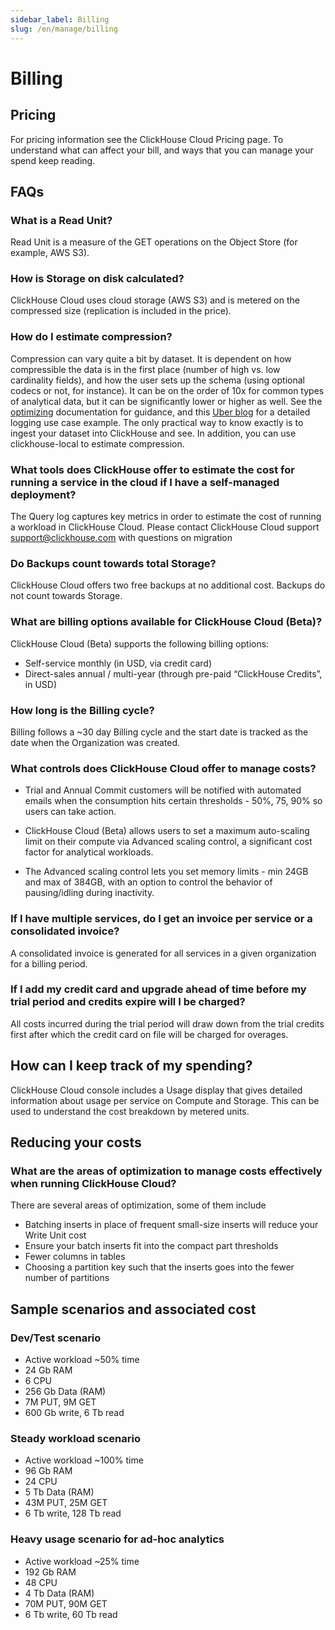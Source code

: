 ```yaml
---
sidebar_label: Billing
slug: /en/manage/billing
---
```


# Billing

## Pricing

For pricing information see the ClickHouse Cloud Pricing page.  To understand what can affect your bill, and ways that you
can manage your spend keep reading.

## FAQs

### What is a Read Unit?
Read Unit is a measure of the GET operations on the Object Store (for example, AWS S3).

### How is Storage on disk calculated?
ClickHouse Cloud uses cloud storage (AWS S3) and is metered on the compressed size (replication is included in the price).

### How do I estimate compression?

Compression can vary quite a bit by dataset. It is dependent on how compressible the data is in the first place (number of high vs. low cardinality fields), and how the user sets up the schema (using optional codecs or not, for instance). It can be on the order of 10x for common types of analytical data, but it can be significantly lower or higher as well. See the [optimizing](/docs/en/optimize/) documentation for guidance, and this [Uber blog](https://www.uber.com/blog/logging/) for a detailed logging use case example. 
The only practical way to know exactly is to ingest your dataset into ClickHouse and see. In addition, you can use clickhouse-local to estimate compression.

### What tools does ClickHouse offer to estimate the cost for running a service in the cloud if I have a self-managed deployment?
The Query log captures key metrics in order to estimate the cost of running a workload in ClickHouse Cloud. Please contact ClickHouse Cloud support support@clickhouse.com with questions on migration

### Do Backups count towards total Storage?
ClickHouse Cloud offers two free backups at no additional cost. Backups do not count towards Storage. 


### What are billing options available for ClickHouse Cloud (Beta)?
ClickHouse Cloud (Beta) supports the following billing options:
- Self-service monthly (in USD, via credit card)
- Direct-sales annual / multi-year (through pre-paid “ClickHouse Credits”, in USD)


### How long is the Billing cycle?
Billing follows a ~30 day Billing cycle and the start date is tracked as the date when the Organization was created.

### What controls does ClickHouse Cloud offer to manage costs?

- Trial and Annual Commit customers will be notified with automated emails when the consumption hits certain thresholds - 50%, 75, 90% so users can take action.

- ClickHouse Cloud (Beta) allows users to set a maximum auto-scaling limit on their compute via Advanced scaling control, a significant cost factor for analytical workloads.

- The Advanced scaling control lets you set memory limits - min 24GB and max of 384GB, with an option to control the behavior of pausing/idling during inactivity. 

### If I have multiple services, do I get an invoice per service or a consolidated invoice?
A consolidated invoice is generated for all services in a given organization for a billing period.


### If I add my credit card and upgrade ahead of time before my trial period and credits expire will I be charged?
All costs incurred during the trial period will draw down from the trial credits first after which the credit card on file will be charged for overages.

## How can I keep track of my spending?
ClickHouse Cloud console includes a Usage display that gives detailed information about usage per service on Compute and Storage. This can be used to understand the cost breakdown by metered units.

## Reducing your costs

### What are the areas of optimization to manage costs effectively when running ClickHouse Cloud?
There are several areas of optimization, some of them include
- Batching inserts  in place of frequent small-size inserts will reduce your Write Unit cost
- Ensure your batch inserts fit into the compact part thresholds
- Fewer columns in tables 
- Choosing a partition key such that the inserts goes into the fewer number of partitions


## Sample scenarios and associated cost

### Dev/Test scenario
- Active workload ~50% time
- 24 Gb RAM
- 6 CPU
- 256 Gb Data (RAM)
- 7M PUT, 9M GET
- 600 Gb write, 6 Tb read 

### Steady workload scenario 
- Active workload ~100% time
- 96 Gb RAM
- 24 CPU
- 5 Tb Data (RAM)
- 43M PUT, 25M GET
- 6 Tb write, 128 Tb read

### Heavy usage scenario for ad-hoc analytics
- Active workload ~25% time
- 192 Gb RAM
- 48 CPU
- 4 Tb Data (RAM)
- 70M PUT, 90M GET
- 6 Tb write, 60 Tb read 


